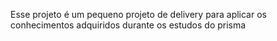 Esse projeto é um pequeno projeto de delivery para aplicar os conhecimentos adquiridos durante os estudos do prisma
